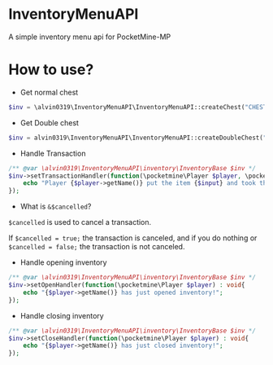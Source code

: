 # InventoryMenuAPI
A simple inventory menu api for PocketMine-MP

# How to use?

* Get normal chest
```php
$inv = \alvin0319\InventoryMenuAPI\InventoryMenuAPI::createChest("CHEST_NAME");
```

* Get Double chest
```php
$inv = alvin0319\InventoryMenuAPI\InventoryMenuAPI::createDoubleChest("CHEST_NAME");
```

* Handle Transaction
```php
/** @var \alvin0319\InventoryMenuAPI\inventory\InventoryBase $inv */
$inv->setTransactionHandler(function(\pocketmine\Player $player, \pocketmine\item\Item $input, \pocketmine\item\Item $output, int $slot, &$cancelled) : void{
    echo "Player {$player->getName()} put the item {$input} and took the item {$output} out of slot {$slot}.";
});
```
* What is `&$cancelled`?

`$cancelled` is used to cancel a transaction.

If `$cancelled = true;` the transaction is canceled, and if you do nothing or `$cancelled = false;` the transaction is not canceled.

* Handle opening inventory

```php
/** @var \alvin0319\InventoryMenuAPI\inventory\InventoryBase $inv */
$inv->setOpenHandler(function(\pocketmine\Player $player) : void{
    echo "{$player->getName()} has just opened inventory!";
});
```

* Handle closing inventory
```php
/** @var \alvin0319\InventoryMenuAPI\inventory\InventoryBase $inv */
$inv->setCloseHandler(function(\pocketmine\Player $player) : void{
    echo "{$player->getName()} has just closed inventory!";
});
```